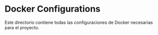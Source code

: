 # Docker Configurations
Este directorio contiene todas las configuraciones de Docker necesarias para el proyecto.
